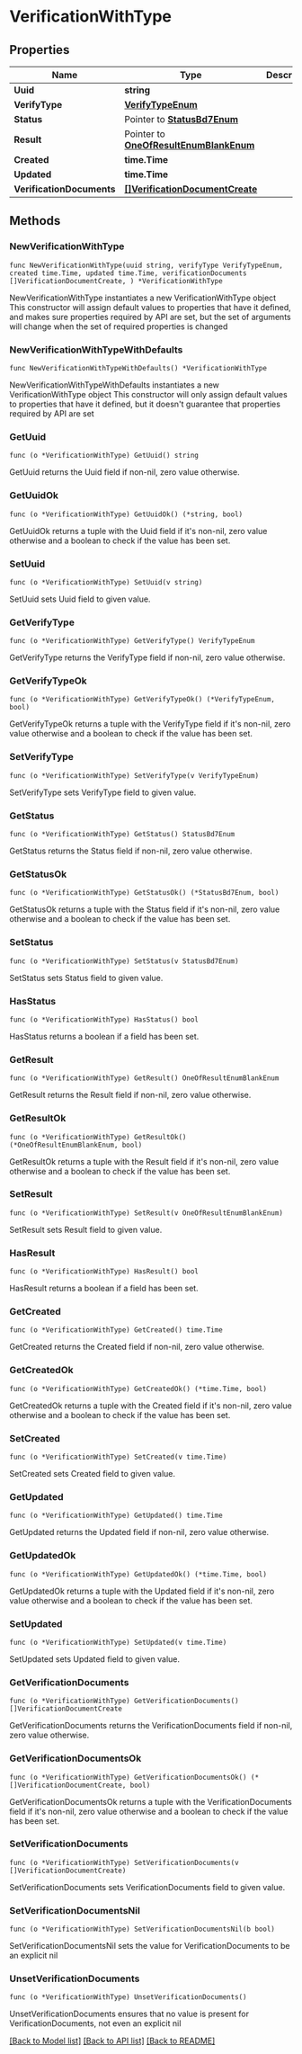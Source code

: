 # VerificationWithType

## Properties

Name | Type | Description | Notes
------------ | ------------- | ------------- | -------------
**Uuid** | **string** |  | [readonly] 
**VerifyType** | [**VerifyTypeEnum**](VerifyTypeEnum.md) |  | 
**Status** | Pointer to [**StatusBd7Enum**](StatusBd7Enum.md) |  | [optional] 
**Result** | Pointer to [**OneOfResultEnumBlankEnum**](oneOf&lt;ResultEnum,BlankEnum&gt;.md) |  | [optional] 
**Created** | **time.Time** |  | [readonly] 
**Updated** | **time.Time** |  | [readonly] 
**VerificationDocuments** | [**[]VerificationDocumentCreate**](VerificationDocumentCreate.md) |  | [readonly] 

## Methods

### NewVerificationWithType

`func NewVerificationWithType(uuid string, verifyType VerifyTypeEnum, created time.Time, updated time.Time, verificationDocuments []VerificationDocumentCreate, ) *VerificationWithType`

NewVerificationWithType instantiates a new VerificationWithType object
This constructor will assign default values to properties that have it defined,
and makes sure properties required by API are set, but the set of arguments
will change when the set of required properties is changed

### NewVerificationWithTypeWithDefaults

`func NewVerificationWithTypeWithDefaults() *VerificationWithType`

NewVerificationWithTypeWithDefaults instantiates a new VerificationWithType object
This constructor will only assign default values to properties that have it defined,
but it doesn't guarantee that properties required by API are set

### GetUuid

`func (o *VerificationWithType) GetUuid() string`

GetUuid returns the Uuid field if non-nil, zero value otherwise.

### GetUuidOk

`func (o *VerificationWithType) GetUuidOk() (*string, bool)`

GetUuidOk returns a tuple with the Uuid field if it's non-nil, zero value otherwise
and a boolean to check if the value has been set.

### SetUuid

`func (o *VerificationWithType) SetUuid(v string)`

SetUuid sets Uuid field to given value.


### GetVerifyType

`func (o *VerificationWithType) GetVerifyType() VerifyTypeEnum`

GetVerifyType returns the VerifyType field if non-nil, zero value otherwise.

### GetVerifyTypeOk

`func (o *VerificationWithType) GetVerifyTypeOk() (*VerifyTypeEnum, bool)`

GetVerifyTypeOk returns a tuple with the VerifyType field if it's non-nil, zero value otherwise
and a boolean to check if the value has been set.

### SetVerifyType

`func (o *VerificationWithType) SetVerifyType(v VerifyTypeEnum)`

SetVerifyType sets VerifyType field to given value.


### GetStatus

`func (o *VerificationWithType) GetStatus() StatusBd7Enum`

GetStatus returns the Status field if non-nil, zero value otherwise.

### GetStatusOk

`func (o *VerificationWithType) GetStatusOk() (*StatusBd7Enum, bool)`

GetStatusOk returns a tuple with the Status field if it's non-nil, zero value otherwise
and a boolean to check if the value has been set.

### SetStatus

`func (o *VerificationWithType) SetStatus(v StatusBd7Enum)`

SetStatus sets Status field to given value.

### HasStatus

`func (o *VerificationWithType) HasStatus() bool`

HasStatus returns a boolean if a field has been set.

### GetResult

`func (o *VerificationWithType) GetResult() OneOfResultEnumBlankEnum`

GetResult returns the Result field if non-nil, zero value otherwise.

### GetResultOk

`func (o *VerificationWithType) GetResultOk() (*OneOfResultEnumBlankEnum, bool)`

GetResultOk returns a tuple with the Result field if it's non-nil, zero value otherwise
and a boolean to check if the value has been set.

### SetResult

`func (o *VerificationWithType) SetResult(v OneOfResultEnumBlankEnum)`

SetResult sets Result field to given value.

### HasResult

`func (o *VerificationWithType) HasResult() bool`

HasResult returns a boolean if a field has been set.

### GetCreated

`func (o *VerificationWithType) GetCreated() time.Time`

GetCreated returns the Created field if non-nil, zero value otherwise.

### GetCreatedOk

`func (o *VerificationWithType) GetCreatedOk() (*time.Time, bool)`

GetCreatedOk returns a tuple with the Created field if it's non-nil, zero value otherwise
and a boolean to check if the value has been set.

### SetCreated

`func (o *VerificationWithType) SetCreated(v time.Time)`

SetCreated sets Created field to given value.


### GetUpdated

`func (o *VerificationWithType) GetUpdated() time.Time`

GetUpdated returns the Updated field if non-nil, zero value otherwise.

### GetUpdatedOk

`func (o *VerificationWithType) GetUpdatedOk() (*time.Time, bool)`

GetUpdatedOk returns a tuple with the Updated field if it's non-nil, zero value otherwise
and a boolean to check if the value has been set.

### SetUpdated

`func (o *VerificationWithType) SetUpdated(v time.Time)`

SetUpdated sets Updated field to given value.


### GetVerificationDocuments

`func (o *VerificationWithType) GetVerificationDocuments() []VerificationDocumentCreate`

GetVerificationDocuments returns the VerificationDocuments field if non-nil, zero value otherwise.

### GetVerificationDocumentsOk

`func (o *VerificationWithType) GetVerificationDocumentsOk() (*[]VerificationDocumentCreate, bool)`

GetVerificationDocumentsOk returns a tuple with the VerificationDocuments field if it's non-nil, zero value otherwise
and a boolean to check if the value has been set.

### SetVerificationDocuments

`func (o *VerificationWithType) SetVerificationDocuments(v []VerificationDocumentCreate)`

SetVerificationDocuments sets VerificationDocuments field to given value.


### SetVerificationDocumentsNil

`func (o *VerificationWithType) SetVerificationDocumentsNil(b bool)`

 SetVerificationDocumentsNil sets the value for VerificationDocuments to be an explicit nil

### UnsetVerificationDocuments
`func (o *VerificationWithType) UnsetVerificationDocuments()`

UnsetVerificationDocuments ensures that no value is present for VerificationDocuments, not even an explicit nil

[[Back to Model list]](../README.md#documentation-for-models) [[Back to API list]](../README.md#documentation-for-api-endpoints) [[Back to README]](../README.md)


